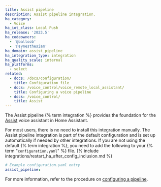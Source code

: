 ```yaml
---
title: Assist pipeline
description: Assist pipeline integration.
ha_category:
  - Voice
ha_iot_class: Local Push
ha_release: '2023.5'
ha_codeowners:
  - '@balloob'
  - '@synesthesiam'
ha_domain: assist_pipeline
ha_integration_type: integration
ha_quality_scale: internal
ha_platforms:
  - select
related:
  - docs: /docs/configuration/
    title: Configuration file
  - docs: /voice_control/voice_remote_local_assistant/
    title: Configuring a voice pipeline
  - docs: /voice_control/
    title: Assist
---
```


The Assist pipeline {% term integration %} provides the foundation for the [Assist](/voice_control/) voice assistant in Home Assistant.

For most users, there is no need to install this integration manually. The Assist pipeline integration is part of the default configuration and is set up automatically if needed by other integrations.
If you are not using the default {% term integration %}, you need to add the following to your {% term "`configuration.yaml`" %} file.
{% include integrations/restart_ha_after_config_inclusion.md %}

```yaml
# Example configuration.yaml entry
assist_pipeline:
```

For more information, refer to the procedure on [configuring a pipeline](/voice_control/voice_remote_local_assistant/).
